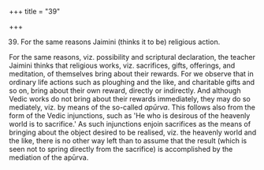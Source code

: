 +++
title = "39"

+++


39. For the same reasons Jaimini (thinks it to be) religious action.

For the same reasons, viz. possibility and scriptural declaration, the teacher Jaimini thinks that religious works, viz. sacrifices, gifts, offerings, and meditation, of themselves bring about their rewards. For we observe that in ordinary life actions such as ploughing and the like, and charitable gifts and so on, bring about their own reward, directly or indirectly. And although Vedic works do not bring about their rewards immediately, they may do so mediately, viz. by means of the so-called _apūrva_. This follows also from the form of the Vedic injunctions, such as 'He who is desirous of the heavenly world is to sacrifice.' As such injunctions enjoin sacrifices as the means of bringing about the object desired to be realised, viz. the heavenly world and the like, there is no other way left than to assume that the result (which is seen not to spring directly from the sacrifice) is accomplished by the mediation of the apūrva.

